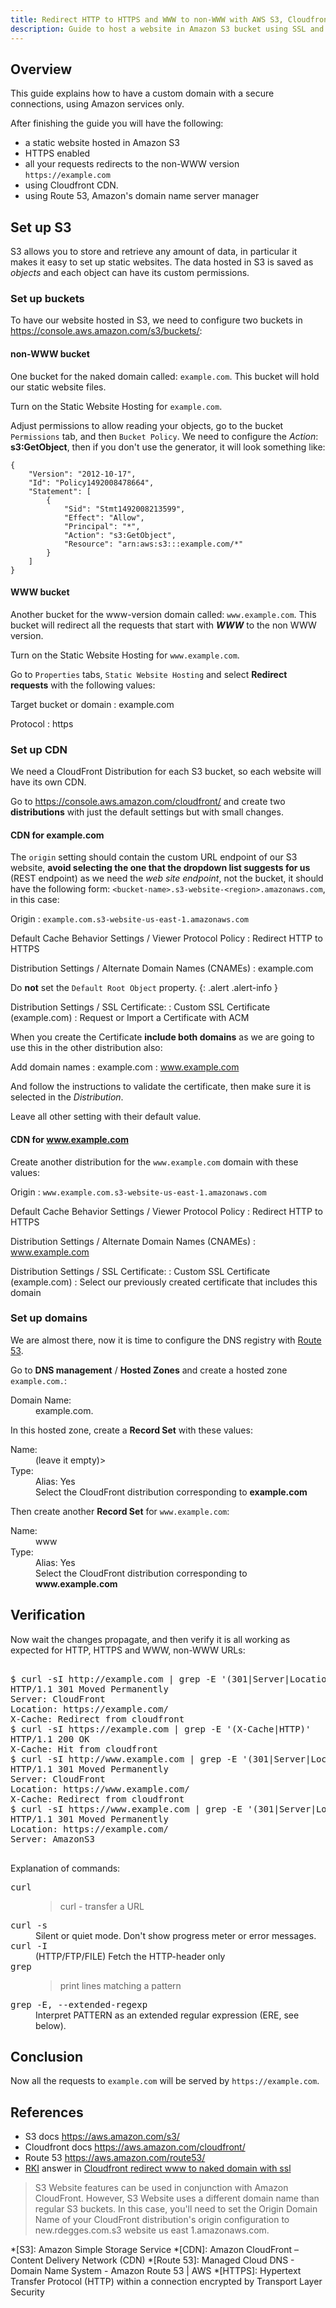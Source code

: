 ```yaml
---
title: Redirect HTTP to HTTPS and WWW to non-WWW with AWS S3, Cloudfront and Route 53 with a custom domain
description: Guide to host a website in Amazon S3 bucket using SSL and a custom non-www domain with Cloudfront CDN.
---
```


## Overview

This guide explains how to have a custom domain with a secure
connections, using Amazon services only.

After finishing the guide you will have the following:

- a static website hosted in Amazon S3
- HTTPS enabled
- all your requests redirects to the non-WWW version
  `https://example.com` 
- using Cloudfront CDN.
- using Route 53, Amazon's domain name server manager

## Set up S3

S3 allows you to store and retrieve any amount of data, in particular
it makes it easy to set up static websites. The data hosted in S3 is
saved as *objects* and each object can have its custom permissions.

### Set up buckets

To have our website hosted in S3, we need to configure two buckets
in <https://console.aws.amazon.com/s3/buckets/>:

#### non-WWW bucket

One bucket for the naked domain called: `example.com`. This bucket will hold
our static website files.

Turn on the Static Website Hosting for `example.com`. 

Adjust permissions to allow reading your objects, go to the bucket
`Permissions` tab, and then `Bucket Policy`. We need to configure the
*Action*: **s3:GetObject**, then if you don't use the generator, it
will look something like:

~~~
{
    "Version": "2012-10-17",
    "Id": "Policy1492008478664",
    "Statement": [
        {
            "Sid": "Stmt1492008213599",
            "Effect": "Allow",
            "Principal": "*",
            "Action": "s3:GetObject",
            "Resource": "arn:aws:s3:::example.com/*"
        }
    ]
}
~~~

#### WWW bucket

Another bucket for the www-version domain called: `www.example.com`. This
bucket will redirect all the requests that start with ***WWW*** to the
non WWW version.

Turn on the Static Website Hosting for `www.example.com`. 

Go to `Properties` tabs, `Static Website Hosting` and select
**Redirect requests** with the following values:

Target bucket or domain
: example.com

Protocol
: https

### Set up CDN

We need a CloudFront Distribution for each S3 bucket, so each website
will have its own CDN.

Go to <https://console.aws.amazon.com/cloudfront/> and create two
**distributions** with just the default settings but with small
changes.

#### CDN for example.com

The `origin` setting should contain the custom URL endpoint of our S3
website, **avoid selecting the one that the dropdown list suggests for
us** (REST endpoint) as we need the *web site endpoint*, not the
bucket, it should have the following form:
`<bucket-name>.s3-website-<region>.amazonaws.com`, in this case:

Origin
: `example.com.s3-website-us-east-1.amazonaws.com`

Default Cache Behavior Settings / Viewer Protocol Policy
: Redirect HTTP to HTTPS

Distribution Settings / Alternate Domain Names (CNAMEs)
: example.com

Do **not** set the `Default Root Object` property.
{: .alert .alert-info }

Distribution Settings / SSL Certificate:
: Custom SSL Certificate (example.com) 
: Request or Import a Certificate with ACM

When you create the Certificate **include both domains** as we are
going to use this in the other distribution also:

Add domain names
: example.com
: www.example.com

And follow the instructions to validate the certificate, then make
sure it is selected in the *Distribution*.

Leave all other setting with their default value.

#### CDN for www.example.com

Create another distribution for the `www.example.com` domain with
these values:

Origin
: `www.example.com.s3-website-us-east-1.amazonaws.com`

Default Cache Behavior Settings / Viewer Protocol Policy
: Redirect HTTP to HTTPS

Distribution Settings / Alternate Domain Names (CNAMEs)
: www.example.com

Distribution Settings / SSL Certificate:
: Custom SSL Certificate (example.com) 
: Select our previously created certificate that includes this domain

### Set up domains

We are almost there, now it is time to configure the DNS registry
with [Route 53](https://console.aws.amazon.com/route53/home).

Go to **DNS management** / **Hosted Zones** and create a hosted zone
`example.com.`:

<dl class="row">
  <dt class="col-sm-3">Domain Name:</dt>
  <dd class="col-sm-9">example.com.</dd>
</dl>

In this hosted zone, create a **Record Set** with these values: 

<dl class="row">
  <dt class="col-sm-3">Name:</dt>
  <dd class="col-sm-9">(leave it empty)></dd>
  
  <dt class="col-sm-3">Type:</dt>
  <dd class="col-sm-9">Alias: Yes</dd>
  <dd class="col-sm-9 offset-sm-3">Select the CloudFront distribution corresponding to <strong>example.com</strong></dd>
</dl>

Then create another **Record Set** for `www.example.com`:

<dl class="row">
  <dt class="col-sm-3">Name:</dt>
  <dd class="col-sm-9">www</dd>
  
  <dt class="col-sm-3">Type:</dt>
  <dd class="col-sm-9">Alias: Yes</dd>
  <dd class="col-sm-9 offset-sm-3">Select the CloudFront distribution corresponding to <strong>www.example.com</strong></dd>
</dl>

## Verification

Now wait the changes propagate, and then verify it is all working as
expected for HTTP, HTTPS and WWW, non-WWW URLs:

<pre class="shell">
<samp>
<span class="shell-prompt">$</span> <kbd>curl -sI http://example.com | grep -E '(301|Server|Location|X-Cache|HTTP)'</kbd>
HTTP/1.1 301 Moved Permanently
Server: CloudFront
Location: https://example.com/
X-Cache: Redirect from cloudfront
<span class="shell-prompt">$</span> <kbd>curl -sI https://example.com | grep -E '(X-Cache|HTTP)'</kbd>
HTTP/1.1 200 OK
X-Cache: Hit from cloudfront
<span class="shell-prompt">$</span> <kbd>curl -sI http://www.example.com | grep -E '(301|Server|Location|X-Cache|HTTP)'</kbd>
HTTP/1.1 301 Moved Permanently
Server: CloudFront
Location: https://www.example.com/
X-Cache: Redirect from cloudfront
<span class="shell-prompt">$</span> <kbd>curl -sI https://www.example.com | grep -E '(301|Server|Location|HTTP)'</kbd>
HTTP/1.1 301 Moved Permanently
Location: https://example.com/
Server: AmazonS3
</samp>
</pre>

Explanation of commands:

<dl class="row">
  <dt class="col-sm-3"><kbd>curl</kbd></dt>
  <dd class="col-sm-9"><blockquote>curl - transfer a URL</blockquote></dd>

  <dt class="col-sm-3"><kbd>curl -s</kbd></dt>
  <dd class="col-sm-9">Silent  or  quiet mode. Don't show progress meter or error messages.</dd>

  <dt class="col-sm-3"><kbd>curl -I</kbd></dt>
  <dd class="col-sm-9">(HTTP/FTP/FILE) Fetch the HTTP-header only</dd>

  <dt class="col-sm-3"><kbd>grep</kbd></dt>
  <dd class="col-sm-9"><blockquote>print lines matching a pattern</blockquote></dd>

  <dt class="col-sm-3"><kbd>grep -E, --extended-regexp</kbd></dt>
  <dd class="col-sm-9">Interpret PATTERN as an extended regular expression (ERE, see below).</dd>
</dl>

## Conclusion

Now all the requests to `example.com` will be served by
`https://example.com`.

## References

- S3 docs <https://aws.amazon.com/s3/>
- Cloudfront docs <https://aws.amazon.com/cloudfront/>
- Route 53 <https://aws.amazon.com/route53/>
- [RKI](http://stackoverflow.com/users/796468/rki) answer in [Cloudfront redirect www to naked domain with ssl](http://stackoverflow.com/a/42869783/1165509)

>S3 Website features can be used in conjunction with Amazon CloudFront. However, S3 Website uses a different domain name than regular S3 buckets. In this case, you'll need to set the Origin Domain Name of your CloudFront distribution's origin configuration to new.rdegges.com.s3 website us east 1.amazonaws.com.

*[S3]: Amazon Simple Storage Service
*[CDN]: Amazon CloudFront – Content Delivery Network (CDN)
*[Route 53]: Managed Cloud DNS - Domain Name System - Amazon Route 53 | AWS
*[HTTPS]: Hypertext Transfer Protocol (HTTP) within a connection encrypted by Transport Layer Security
